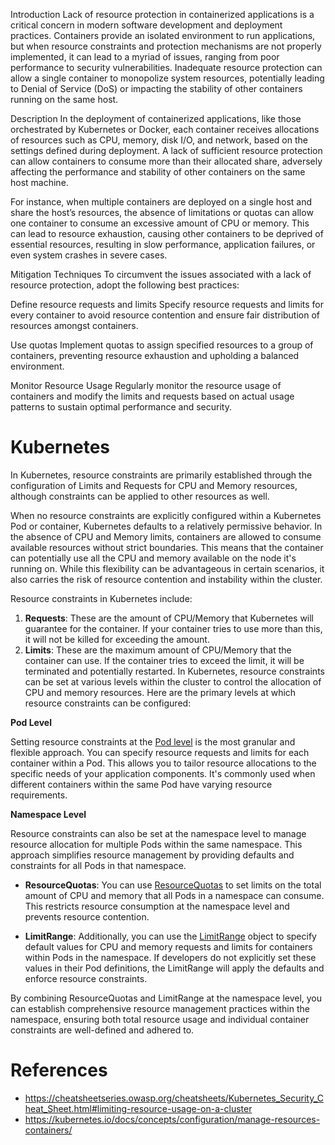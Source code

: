 Introduction
Lack of resource protection in containerized applications is a critical concern in modern software development and deployment practices. Containers provide an isolated environment to run applications, but when resource constraints and protection mechanisms are not properly implemented, it can lead to a myriad of issues, ranging from poor performance to security vulnerabilities. Inadequate resource protection can allow a single container to monopolize system resources, potentially leading to Denial of Service (DoS) or impacting the stability of other containers running on the same host.

Description
In the deployment of containerized applications, like those orchestrated by Kubernetes or Docker, each container receives allocations of resources such as CPU, memory, disk I/O, and network, based on the settings defined during deployment. A lack of sufficient resource protection can allow containers to consume more than their allocated share, adversely affecting the performance and stability of other containers on the same host machine.

For instance, when multiple containers are deployed on a single host and share the host’s resources, the absence of limitations or quotas can allow one container to consume an excessive amount of CPU or memory. This can lead to resource exhaustion, causing other containers to be deprived of essential resources, resulting in slow performance, application failures, or even system crashes in severe cases.

Mitigation Techniques
To circumvent the issues associated with a lack of resource protection, adopt the following best practices:

Define resource requests and limits
Specify resource requests and limits for every container to avoid resource contention and ensure fair distribution of resources amongst containers.

Use quotas
Implement quotas to assign specified resources to a group of containers, preventing resource exhaustion and upholding a balanced environment.

Monitor Resource Usage
Regularly monitor the resource usage of containers and modify the limits and requests based on actual usage patterns to sustain optimal performance and security.

# Kubernetes
In Kubernetes, resource constraints are primarily established through the configuration of Limits and Requests for CPU and Memory resources, although constraints can be applied to other resources as well.

When no resource constraints are explicitly configured within a Kubernetes Pod or container, Kubernetes defaults to a relatively permissive behavior. In the absence of CPU and Memory limits, containers are allowed to consume available resources without strict boundaries. This means that the container can potentially use all the CPU and memory available on the node it's running on. While this flexibility can be advantageous in certain scenarios, it also carries the risk of resource contention and instability within the cluster.

Resource constraints in Kubernetes include:

1. **Requests**: These are the amount of CPU/Memory that Kubernetes will guarantee for the container. If your container tries to use more than this, it will not be killed for exceeding the amount.
2. **Limits**: These are the maximum amount of CPU/Memory that the container can use. If the container tries to exceed the limit, it will be terminated and potentially restarted.
In Kubernetes, resource constraints can be set at various levels within the cluster to control the allocation of CPU and memory resources. Here are the primary levels at which resource constraints can be configured:

**Pod Level**

Setting resource constraints at the [Pod level](https://kubernetes.io/docs/concepts/configuration/manage-resources-containers/) is the most granular and flexible approach. You can specify resource requests and limits for each container within a Pod. This allows you to tailor resource allocations to the specific needs of your application components. It's commonly used when different containers within the same Pod have varying resource requirements.

**Namespace Level**

Resource constraints can also be set at the namespace level to manage resource allocation for multiple Pods within the same namespace. This approach simplifies resource management by providing defaults and constraints for all Pods in that namespace.

- **ResourceQuotas**: You can use [ResourceQuotas](https://kubernetes.io/docs/concepts/policy/resource-quotas/) to set limits on the total amount of CPU and memory that all Pods in a namespace can consume. This restricts resource consumption at the namespace level and prevents resource contention.

- **LimitRange**: Additionally, you can use the [LimitRange](https://kubernetes.io/docs/concepts/policy/limit-range/) object to specify default values for CPU and memory requests and limits for containers within Pods in the namespace. If developers do not explicitly set these values in their Pod definitions, the LimitRange will apply the defaults and enforce resource constraints.

By combining ResourceQuotas and LimitRange at the namespace level, you can establish comprehensive resource management practices within the namespace, ensuring both total resource usage and individual container constraints are well-defined and adhered to.

# References
- https://cheatsheetseries.owasp.org/cheatsheets/Kubernetes_Security_Cheat_Sheet.html#limiting-resource-usage-on-a-cluster
- https://kubernetes.io/docs/concepts/configuration/manage-resources-containers/